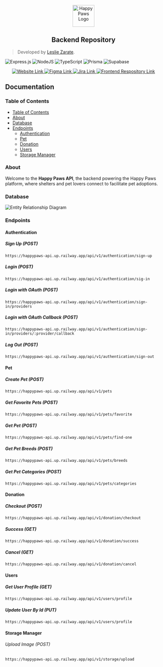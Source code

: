 <p align="center">
    <img src="https://res.cloudinary.com/dyntsz5qv/image/upload/v1733582101/logo_ea20st.png" alt="Happy Paws Logo" height="70">
</p>

<h2 align="center">Backend Repository</h2>

> Developed by  [Leslie Zarate](https://github.com/LeslieZT).

![Express.js](https://img.shields.io/badge/express.js-%23404d59.svg?style=for-the-badge&logo=express&logoColor=%2361DAFB)
![NodeJS](https://img.shields.io/badge/node.js-6DA55F?style=for-the-badge&logo=node.js&logoColor=white)
![TypeScript](https://img.shields.io/badge/typescript-%23007ACC.svg?style=for-the-badge&logo=typescript&logoColor=white)
![Prisma](https://img.shields.io/badge/Prisma-3982CE?style=for-the-badge&logo=Prisma&logoColor=white)
![Supabase](https://img.shields.io/badge/Supabase-3ECF8E?style=for-the-badge&logo=supabase&logoColor=white)

<p align="center">
    <a href="https://exploryq.vercel.app" align="center">
        <img src="https://img.icons8.com/color/32/000000/link.png" alt="Website Link" />
    </a>
    <a href="https://www.figma.com/design/fXW7IPhMuYhg3kaVGTTiwD/App-To-Find-Events?node-id=0-1&m=dev&t=SPPGu7PemDSKcoaJ-1">
        <img src="https://img.icons8.com/color/32/000000/figma.png" alt="Figma Link" />
    </a>
    <a href="https://alexamibco.atlassian.net/jira/software/projects/EVENT/boards/67/timeline?shared=&atlOrigin=eyJpIjoiYzM0NDc1YWU0Y2Q1NGJkMzkzZWJhYjM4NDdjNWFlNzUiLCJwIjoiaiJ9">
        <img src="https://img.icons8.com/color/32/000000/jira.png" alt="Jira Link" />
    </a>
    <a href="https://github.com/SebastianUrdaneguiBisalaya/App-To-Find-Events">
        <img src="https://img.icons8.com/color/32/000000/react-native.png" alt="Frontend Respository Link" />
    </a>
</p>

<div>
    <h2>Documentation</h2>
</div>

### Table of Contents
- [Table of Contents](#table-of-contents)
- [About](#about)
- [Database](#database)
- [Endpoints](#endpoints)
  - [Authentication](#authentication)
  - [Pet](#pet)   
  - [Donation](#donation)
  - [Users](#users)
  - [Storage Manager](#storage-manager)
 
### About
Welcome to the **Happy Paws API**, the backend powering the Happy Paws platform, where shelters and pet lovers connect to facilitate pet adoptions.


### Database

![Entity Relationship Diagram](https://res.cloudinary.com/dyntsz5qv/image/upload/v1733716592/db_zshsdi.png)

### Endpoints

#### Authentication

##### Sign Up (POST)
```curl
https://happypaws-api.up.railway.app/api/v1/authentication/sign-up
```

##### Login (POST)

```curl
https://happypaws-api.up.railway.app/api/v1/authentication/sig-in
```
##### Login with OAuth (POST)

```curl
https://happypaws-api.up.railway.app/api/v1/authentication/sign-in/providers
```
##### Login with OAuth Callback (POST)

```curl
https://happypaws-api.up.railway.app/api/v1/authentication/sign-in/providers/:provider/callback
```

##### Log Out (POST)

```curl
https://happypaws-api.up.railway.app/api/v1/authentication/sign-out
```

#### Pet

##### Create Pet (POST)

```curl
https://happypaws-api.up.railway.app/api/v1/pets
```

##### Get Favorite Pets (POST)

```curl
https://happypaws-api.up.railway.app/api/v1/pets/favorite
```

##### Get Pet (POST)

```curl
https://happypaws-api.up.railway.app/api/v1/pets/find-one
```

##### Get Pet Breeds (POST)

```curl
https://happypaws-api.up.railway.app/api/v1/pets/breeds
```

##### Get Pet Categories (POST)

```curl
https://happypaws-api.up.railway.app/api/v1/pets/categories
```

#### Donation

##### Checkout (POST)

```curl
https://happypaws-api.up.railway.app/api/v1/donation/checkout
```

##### Success (GET)

```curl
https://happypaws-api.up.railway.app/api/v1/donation/success
```

##### Cancel (GET)

```curl
https://happypaws-api.up.railway.app/api/v1/donation/cancel
```

#### Users

##### Get User Profile (GET)
```curl
https://happypaws-api.up.railway.app/api/v1/users/profile
```

##### Update User By Id (PUT)

```curl
https://happypaws-api.up.railway.app/api/v1/users/profile
```


#### Storage Manager

###### Upload Image (POST)

```curl
https://happypaws-api.up.railway.app/api/v1/storage/upload
```
